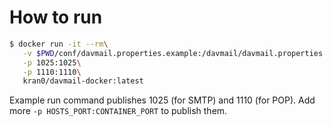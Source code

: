 # How to run

```bash
$ docker run -it --rm\
   -v $PWD/conf/davmail.properties.example:/davmail/davmail.properties:ro\
   -p 1025:1025\
   -p 1110:1110\
   kran0/davmail-docker:latest
```

Example run command publishes 1025 (for SMTP) and 1110 (for POP).
Add more `-p HOSTS_PORT:CONTAINER_PORT` to publish them.
